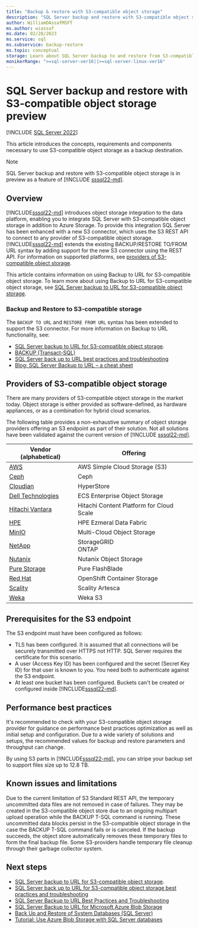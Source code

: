 ```yaml
---
title: "Backup & restore with S3-compatible object storage"
description: "SQL Server backup and restore with S3-compatible object storage preview"
author: WilliamDAssafMSFT
ms.author: wiassaf
ms.date: 02/28/2023
ms.service: sql
ms.subservice: backup-restore
ms.topic: conceptual
storage: Learn about SQL Server backup to and restore from S3-compatible object storage, including the benefits of using S3-compatible object storage to store SQL Server backups.
monikerRange: ">=sql-server-ver16||>=sql-server-linux-ver16"
---
```

# SQL Server backup and restore with S3-compatible object storage preview

[!INCLUDE [SQL Server 2022](../../includes/applies-to-version/sqlserver2022.md)]

This article introduces the concepts, requirements and components necessary to use S3-compatible object storage as a backup destination. 

> [!NOTE]
> SQL Server backup and restore with S3-compatible object storage is in preview as a feature of [!INCLUDE [sssql22-md](../../includes/sssql22-md.md)].

## Overview

[!INCLUDE[sssql22-md](../../includes/sssql22-md.md)] introduces object storage integration to the data platform, enabling you to integrate SQL Server with S3-compatible object storage in addition to Azure Storage. To provide this integration SQL Server has been enhanced with a new S3 connector, which uses the S3 REST API to connect to any provider of S3-compatible object storage. [!INCLUDE[sssql22-md](../../includes/sssql22-md.md)] extends the existing BACKUP/RESTORE TO/FROM URL syntax by adding support for the new S3 connector using the REST API. For information on supported platforms, see [providers of S3-compatible object storage](#providers-of-s3-compatible-object-storage).

This article contains information on using Backup to URL for S3-compatible object storage. To learn more about using Backup to URL for S3-compatible object storage, see [SQL Server backup to URL for S3-compatible object storage](sql-server-backup-to-url-s3-compatible-object-storage.md). 

### Backup and Restore to S3-compatible storage

The `BACKUP TO URL` and `RESTORE FROM URL` syntax has been extended to support the S3 connector. For more information on Backup to URL functionality, see: 

- [SQL Server backup to URL for S3-compatible object storage](sql-server-backup-to-url-s3-compatible-object-storage.md).
- [BACKUP (Transact-SQL)](../../t-sql/statements/backup-transact-sql.md)
- [SQL Server back up to URL best practices and troubleshooting](sql-server-backup-to-url-best-practices-and-troubleshooting.md)
- [Blog: SQL Server Backup to URL – a cheat sheet](https://techcommunity.microsoft.com/t5/datacat/sql-server-backup-to-url-a-cheat-sheet/ba-p/346358)

## Providers of S3-compatible object storage

There are many providers of S3-compatible object storage in the market today. Object storage is either provided as software-defined, as hardware appliances, or as a combination for hybrid cloud scenarios.

The following table provides a non-exhaustive summary of object storage providers offering an S3 endpoint as part of their solution. Not all solutions have been validated against the current version of [!INCLUDE [sssql22-md](../../includes/sssql22-md.md)].

| **Vendor (alphabetical)**       | **Offering**                             | 
|---------------------------------|------------------------------------------|
| [AWS][aws_webs]                 | AWS Simple Cloud Storage (S3)            |
| [Ceph][ceph_webs]               | Ceph                                     |
| [Cloudian][cloudian_webs]       | HyperStore                               |
| [Dell Technologies][dell_webs]  | ECS Enterprise Object Storage            |
| [Hitachi Vantara][hitachi_webs] | Hitachi Content Platform for Cloud Scale |
| [HPE][hpe_webs]                 | HPE Ezmeral Data Fabric                  |
| [MinIO][minio_webs]             | Multi-Cloud Object Storage               |
| [NetApp][netapp_webs]           | StorageGRID<br />ONTAP                     |
| [Nutanix][nutanix_webs]         | Nutanix Object Storage                   |
| [Pure Storage][pure_webs]       | Pure FlashBlade                          |
| [Red Hat][redhat_webs]          | OpenShift Container Storage              |
| [Scality][scality_webs]         | Scality Artesca                          |
| [Weka][weka_webs]               | Weka S3                                  |

## Prerequisites for the S3 endpoint

The S3 endpoint must have been configured as follows:

- TLS has been configured. It is assumed that all connections will be securely transmitted over HTTPS not HTTP. SQL Server requires the certificate for this scenario.
- A user (Access Key ID) has been configured and the secret (Secret Key ID) for that user is known to you. You need both to authenticate against the S3 endpoint.
- At least one bucket has been configured. Buckets can't be created or configured inside [!INCLUDE[sssql22-md](../../includes/sssql22-md.md)].

## Performance best practices

It's recommended to check with your S3-compatible object storage provider for guidance on performance best practices optimization as well as initial setup and configuration. Due to a wide variety of solutions and setups, the recommended values for backup and restore parameters and throughput can change.

By using S3 parts in [!INCLUDE[sssql22-md](../../includes/sssql22-md.md)], you can stripe your backup set to support files size up to 12.8 TB.

## Known issues and limitations

Due to the current limitation of S3 Standard REST API, the temporary uncommitted data files are not removed in case of failures. They may be created in the S3-compatible object store due to an ongoing multipart upload operation while the BACKUP T-SQL command is running. These uncommitted data blocks persist in the S3-compatible object storage in the case the BACKUP T-SQL command fails or is canceled. If the backup succeeds, the object store automatically removes these temporary files to form the final backup file. Some S3-providers handle temporary file cleanup through their garbage collector system.

## Next steps

- [SQL Server backup to URL for S3-compatible object storage](sql-server-backup-to-url-s3-compatible-object-storage.md).
- [SQL Server back up to URL for S3-compatible object storage best practices and troubleshooting](sql-server-backup-to-url-s3-compatible-object-storage-best-practices-and-troubleshooting.md)
- [SQL Server Backup to URL Best Practices and Troubleshooting](../../relational-databases/backup-restore/sql-server-backup-to-url-best-practices-and-troubleshooting.md)
- [SQL Server Backup to URL for Microsoft Azure Blob Storage](../../relational-databases/backup-restore/sql-server-backup-to-url.md)
- [Back Up and Restore of System Databases (SQL Server)](../../relational-databases/backup-restore/back-up-and-restore-of-system-databases-sql-server.md)
- [Tutorial: Use Azure Blob Storage with SQL Server databases](../tutorial-use-azure-blob-storage-service-with-sql-server-2016.md)

<!-- Table links -->
[aws_docs]:  https://docs.aws.amazon.com/AmazonS3/latest/API/Welcome.html
<!-- [aws_sheet]: -->
[aws_webs]:  https://www.aws.amazon.com/s3

[ceph_docs]: https://docs.ceph.com/en/pacific/
<!-- [ceph_sheet]: -->
[ceph_webs]: https://ceph.com/en/

<!-- [cloudian_docs]: -->
[cloudian_sheet]: https://data.cloudian.com/l/677273/2019-06-24/h6pn/677273/20197/Cloudian_HyperStore_Xtreme_Datasheet.pdf
[cloudian_webs]: https://cloudian.com/products/hyperstore/

[dell_docs]:  http://doc.isilon.com/ECS/3.6/DataAccessGuide/GUID-8725EEF9-EE9C-4423-A9DD-58B6877B8486.html
[dell_sheet]: https://www.delltechnologies.com/asset/products/storage/briefs-summaries/dell_emc_ecs_solution_overview.pdf
[dell_webs]:  https://www.delltechnologies.com/storage/ecs/index.htm

[hitachi_docs]:  https://knowledge.hitachivantara.com/Documents/Storage/HCP_for_Cloud_Scale/2.3.x/Administration/01_Getting_started
[hitachi_sheet]: https://www.hitachivantara.com/pdf/white-paper/content-platform-architecture-fundamentals-whitepaper.pdf
[hitachi_webs]:  https://www.hitachivantara.com/en-us/products/storage/object-storage/content-platform.html

[hpe_docs]:  https://docs.datafabric.hpe.com/62/MapRObjectStore/s3-gateway.html
[hpe_sheet]: https://www.hpe.com/us/en/collaterals/collateral.a50001592enw.html
[hpe_webs]:  https://www.hpe.com/us/en/software/ezmeral-data-fabric.html

[minio_docs]: https://docs.min.io/
[minio_sheet]: https://min.io/resources/docs/MinIO-high-performance-object-storage.pdf
[minio_webs]:  https://www.min.io

[netapp_docs]:  https://docs.netapp.com/sgws-115/index.jsp
[netapp_sheet]: https://www.netapp.com/pdf.html?item=/media/7931-ds-3613.pdf
[netapp_webs]:  https://www.netapp.com/data-storage/storagegrid/

[nutanix_docs]: https://portal.nutanix.com/page/documents/details?targetId=Objects-v3_3:Objects-v3_3
[nutanix_sheet]: https://www.nutanix.com/viewer?type=pdf&path=/content/dam/nutanix/resources/datasheets/ds-objects.pdf&icid=107JORGDJNAA3
[nutanix_webs]: https://www.nutanix.com/products/objects

[pure_docs]:  https://support.purestorage.com/FlashBlade/Purity_FB/PurityFB_REST_API/S3_Object_Store_REST_API/FlashBlade_S3_Object_Store_Documentation
[pure_sheet]: https://www.purestorage.com/content/dam/pdf/en/technical-briefs/tb-pure-flashblade-uffo.pdf
[pure_webs]:  https://www.purestorage.com/products/file-and-object/flashblade.html

[redhat_docs]:  https://access.redhat.com/documentation/en-us/red_hat_openshift_container_storage/4.8
[redhat_sheet]: https://www.redhat.com/rhdc/managed-files/cl-ocs3-datasheet-f19840wg-201911-en.pdf
[redhat_webs]:  https://access.redhat.com/products/red-hat-openshift-container-storage

[scality_docs]: https://docs.scality.com
[scality_sheet]: https://go.scality.com/l/893901/2021-08-17/23c52m/893901/1629719058hjLdj34t/Artesca_Datasheet_Letter_Web_210818.pdf
[scality_webs]:  https://www.scality.com/products/artesca

[weka_docs]:  https://docs.weka.io/additional-protocols/s3
[weka_sheet]: https://www.weka.io/wp-content/uploads/files/2020/03/WekaFS-DS-W01R14DS201808.pdf
[weka_webs]:  https://weka.io

[Azure block blobs]: /rest/api/storageservices/understanding-block-blobs--append-blobs--and-page-blobs